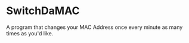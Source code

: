 # SwitchDaMAC
A program that changes your MAC Address once every minute as many times as you'd like.
